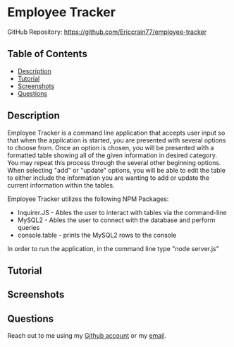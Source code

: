 # Employee Tracker

GitHub Repository: https://github.com/Ericcrain77/employee-tracker

## Table of Contents
* [Description](#description)
* [Tutorial](#tutorial)
* [Screenshots](#Screenshots)
* [Questions](#questions)

## Description
Employee Tracker is a command line application that accepts user input so that when the application is started, you are presented with several options to choose from. Once an option is chosen, you will be presented with a formatted table showing all of the given information in desired category. You may repeat this process through the several other beginning options. When selecting "add" or "update" options, you will be able to edit the table to either include the information you are wanting to add or update the current information within the tables.

Employee Tracker utilizes the following NPM Packages:
* Inquirer.JS - Ables the user to interact with tables via the command-line
* MySQL2 - Ables the user to connect with the database and perform queries
* console.table - prints the MySQL2 rows to the console

In order to run the application, in the command line type "node server.js"

## Tutorial


## Screenshots


## Questions
Reach out to me using my [Github account](https://github.com/Ericcrain77) or my [email](ericcrain77@gmail.com).